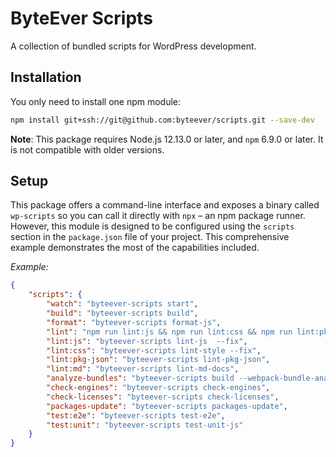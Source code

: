 # ByteEver Scripts
A collection of bundled scripts for WordPress development.

## Installation

You only need to install one npm module:

```bash
npm install git+ssh://git@github.com:byteever/scripts.git --save-dev
```

**Note**: This package requires Node.js 12.13.0 or later, and `npm` 6.9.0 or later. It is not compatible with older versions.

## Setup

This package offers a command-line interface and exposes a binary called `wp-scripts` so you can call it directly with `npx` – an npm package runner. However, this module is designed to be configured using the `scripts` section in the `package.json` file of your project. This comprehensive example demonstrates the most of the capabilities included.

_Example:_

```json
{
	"scripts": {
		"watch": "byteever-scripts start",
		"build": "byteever-scripts build",
		"format": "byteever-scripts format-js",
		"lint": "npm run lint:js && npm run lint:css && npm run lint:pkg-json && npm run lint:md",
		"lint:js": "byteever-scripts lint-js  --fix",
		"lint:css": "byteever-scripts lint-style --fix",
		"lint:pkg-json": "byteever-scripts lint-pkg-json",
		"lint:md": "byteever-scripts lint-md-docs",
		"analyze-bundles": "byteever-scripts build --webpack-bundle-analyzer",
		"check-engines": "byteever-scripts check-engines",
		"check-licenses": "byteever-scripts check-licenses",
		"packages-update": "byteever-scripts packages-update",
		"test:e2e": "byteever-scripts test-e2e",
		"test:unit": "byteever-scripts test-unit-js"
	}
}
```
